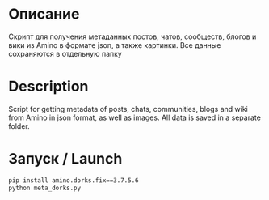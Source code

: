 # Описание

Скрипт для получения метаданных постов, чатов, сообществ, блогов и вики из Amino в формате json, а также картинки. Все данные сохраняются в отдельную папку

# Description

Script for getting metadata of posts, chats, communities, blogs and wiki from Amino in json format, as well as images. All data is saved in a separate folder.

# Запуск / Launch

```bash
pip install amino.dorks.fix==3.7.5.6
python meta_dorks.py
```
